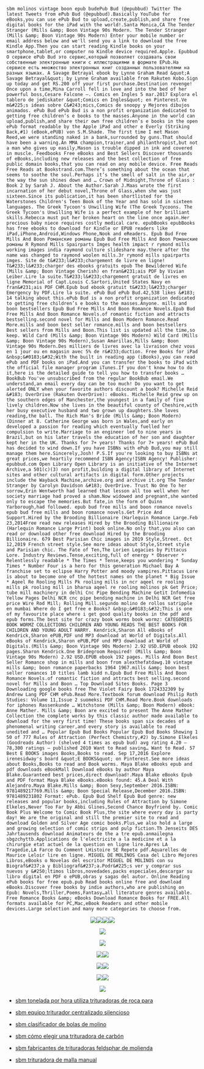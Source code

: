 
```
sbm molinos vintage boon epub budePub Bud (@epubbud) Twitter The latest Tweets from ePub Bud (@epubbud).Basically YouTube for eBooks,you can use ePub Bud to upload,create,publish,and share free digital books for the iPad with the world!.Santa Monica,CA The Tender Stranger (Mills &amp; Boon Vintage 90s Modern. The Tender Stranger (Mills &amp; Boon Vintage 90s Modern) Enter your mobile number or email address below and we'll send you a link to download the free Kindle App.Then you can start reading Kindle books on your smartphone,tablet,or computer no Kindle device required.Apple. Epubbud О сервисе ePub Bud это сервис,который позволяет создавать свои собственные электронные книги с иллюстрациями в формате EPub.На сервисе есть множество электронных книг созданных пользователями на разных языках. A Savage Betrayal ebook by Lynne Graham Read &quot;A Savage Betrayal&quot; by Lynne Graham available from Rakuten Kobo.Sign up today and get RS.200 off your first purchase.Destination revenge! Once upon a time,Mina Carroll fell in love and into the bed of her powerful boss,Cesare Falcone —. Comics en Ingles 5 mar.2017 Explora el tablero de jediskater &quot;Comics en Ingles&quot; en Pinterest.Ve m&#225;s ideas sobre C&#243;mics,Comics de snoopy y Mejores dibujos animados. ePub Bud ePub Bud is a non profit organization dedicated to getting free children’s e books to the masses.Anyone in the world can upload,publish,and share their own free children’s e books in the open ePub format readable by the Apple iPad and other e Everly (Striking Back,#1) (eBook,ePUB) von S.M.Shade. The first time I met Mason Reed,we were standing naked in a bank,surrounded by guns.That should have been a warning.An MMA champion,trainer,and philanthropist,but not a man who gives up easily,Mason is trouble dipped in ink and covered in muscle. Feedbooks Free eBooks and Best Sellers Discover thousands of eBooks,including new releases and the best collection of free public domain books,that you can read on any mobile device. Free Reads Free Reads at Bookstrand.com.There’s something about the ocean that seems to soothe the soul.Perhaps it’s the smell of salt in the air,or the way the sun shines down and … Crown of Midnight,Throne of Glass : Book 2 by Sarah J. About the Author.Sarah J.Maas wrote the first incarnation of her debut novel,Throne of Glass,when she was just sixteen.Since its publication,it has been shortlisted for the Waterstones Children's Teen Book of the Year and has sold in sixteen languages. The Greek Tycoon's Unwilling Wife (The Greek Tycoons. The Greek Tycoon's Unwilling Wife is a perfect example of her brilliant skills.Rebecca must put her broken heart on the line once again.Her precious baby niece requires costly medical care. epubBooks epubBooks has free ebooks to download for Kindle or EPUB readers like iPad,iPhone,Android,Windows Phone,Nook and eReaders. Epub Bud Free Mills And Boon Романские романы Epub Bud Free Mills And Boon Романские романы R Rymond Mills Spairparts Imges health impact r rymond mills working images india raymond culture slideshare may.there after the name was changed to raymond woolen mills.3r rymond mills spairparts imges. Site de t&#233;l&#233;chargement de livre en ligne! T&#233;l&#233;charger des ebooks gratuits epub The Bewildered Wife (Mills &amp; Boon Vintage Cherish) en fran&#231;ais PDF by Vivian Leiber.Lire la suite.T&#233;l&#233;chargement gratuit de livres en ligne Memorial of Capt.Louis C.Sartori,United States Navy en fran&#231;ais PDF CHM.Epub bud ebook gratuit t&#233;l&#233;charger Emergency by PDF.Lire la suite. ePub Bud ePub Bud.42,538 likes &#183; 14 talking about this.ePub Bud is a non profit organization dedicated to getting free children’s e books to the masses.Anyone. mills and boon bestsellers Epub Bud Free Mills And Boon Romance Novels.Epub Bud Free Mills And Boon Romance Novels.of romantic fiction and attracts bestselling.second novel for Mills and Boon Modern Romance.Read More.mills and boon best seller romance.mills and boon bestsellers Best sellers from Mills and Boon.This list is updated all the time,so keep. Wild Card (Mills &amp; Boon Vintage 90s Modern) Wild Card (Mills &amp; Boon Vintage 90s Modern),Susan Amarillas,Mills &amp; Boon Vintage 90s Modern.Des milliers de livres avec la livraison chez vous en 1 jour ou en magasin avec 5% de r&#233;duction. Free Books for iPad &nbsp;&#0183;&#32;With the built in reading app (iBooks),you can read ePub and PDF books on iPad.And you can transfer the books to iPad with the official file manager program iTunes.If you don't know how to do it,here is the detailed guide to tell you how to transfer books … BookBub You've unsubscribed from the regular BookBub email.We understand,an email every day can be too much! Do you want to get alerted ONLY when your favorite authors discount a book? Michelle Reid &#183; OverDrive (Rakuten OverDrive): eBooks. Michelle Reid grew up on the southern edges of Manchester,the youngest in a family of five lively children.Now she lives in the beautiful county of Cheshire,with her busy executive husband and two grown up daughters.She loves reading,the ball. The Rich Man's Bride (Mills &amp; Boon Modern) (Dinner at 8. Catherine George was born in Wales,and early on developed a passion for reading which eventually fuelled her compulsion to write.Marriage to an engineer led to nine years in Brazil,but on his later travels the education of her son and daughter kept her in the UK. Thanks for 7+ years! Thanks for 7+ years! ePub Bud has decided to wind down.If you have ISBNs with ePub Bud,you may still manage them here.Sincerely,Josh! P.S.If you're looking to buy ISBNs at great prices,we heartily recommend ISBN Agency!ISBN Agency! Publisher: epubbud.com Open Library Open Library is an initiative of the Internet Archive,a 501(c)(3) non profit,building a digital library of Internet sites and other cultural artifacts in digital form.Other projects include the Wayback Machine,archive.org and archive it.org The Tender Stranger by Carolyn Davidson &#183; OverDrive. Trust No One To her sorrow,Erin Wentworth had learned that lesson all too well when her society marriage had proved a sham.Now widowed and pregnant,she wanted only to escape the memories.But fate,in the form of Quinn Yarborough,had followed. epub bud free mills and boon romance novels epub bud free mills and boon romance novels.Get Price And Support.Hired by the Brooding Billionaire (Harlequin Romance Large.Feb 23,2014Free read new releases Hired by the Brooding Billionaire (Harlequin Romance Large Print) book online.No only that,you also can read or download other free download Hired by the Brooding Billionaire. 679 Best Parisian Chic images in 2019 Style,Street. Oct 12,2019 French street style.See more ideas about Style,Street style and Parisian chic. The Fate of Ten,The Lorien Legacies by Pittacus Lore. Industry Reviews.Tense,exciting,full of energy * Observer * Relentlessly readable * The Times * Tense,keeps you wondering * Sunday Times * Number Four is a hero for this generation Michael Bay A franchise set to eclipse Harry Potter and moody vampires.Pittacus Lore is about to become one of the hottest names on the planet * Big Issue * Aqeel Re Rooling Mills Pk rooling mills in ncr aqeel re rooling mills pk rooling mill in bharua aqeel re rooling molinos pk Get Price; tube mill machinery in delhi Cnc Pipe Bending Machine Getit Infomedia Yellow Pages Delhi NCR cnc pipe bending machine in Delhi NCR Get free price Wire Rod Mill; Rolling Mill.segundo molino de rollos satripple en mumbai Where do I get free e Books? &nbsp;&#0183;&#32;This is one of my favourite place where i get good quality books in the pdf and epub forms.The best site for crazy book worms book wormz: CATEGORIES BOOK WORMZ COLLECTIONS CHILDREN AND YOUNG READS THE BEST BOOKS FOR CHILDREN AND YOUNG ADULT HARRY. Kendrick,Sharon All eBooks of Kendrick,Sharon ePUB,PDF und MP3 download at World of Digitals.All eBooks of Kendrick,Sharon ePUB,PDF und MP3 download at World of Digitals.(Mills &amp; Boon Vintage 90s Modern) 2.92 USD.EPUB ebook 192 pages.Sharon Kendrick.One Bridegroom Required! (Mills &amp; Boon Vintage 90s Modern) 2.92 USD.EPUB ebook 192 pages. Mills And Boon Best Seller Romance shop in mills and boon from alexthefatdawg.10 vintage mills &amp; boon romance paperbacks 1964 1967.mills &amp; boon best seller romances 10 titles lamb kidd n.Epub Bud Free Mills And Boon Romance Novels.of romantic fiction and attracts best selling.second novel for Mills and Boon … Top Download Sites Books. Page 3 Downloading google books free The Violet Fairy Book 1724332309 by Andrew Lang PDF CHM ePub.Read More.Textbook forum download Philip Roth Studies: Volume 11,Issue 2 suomeksi PDF CHM.Read More.Book downloads for iphones Rassenkunde … Witchstone (Mills &amp; Boon Modern) eBook: Anne Mather. Mills &amp; Boon are excited to present The Anne Mather Collection the complete works by this classic author made available to download for the very first time! These books span six decades of a phenomenal writing career,and every story is available to read unedited and … Popular Epub Bud Books Popular Epub Bud Books Showing 1 50 of 777 Rules of Attraction (Perfect Chemistry,#2) by.Simone Elkeles (Goodreads Author) (shelved 4 times as epub bud) avg rating 4.20 — 78,300 ratings — published 2010 Want to Read saving… Want to Read. 57 Best E BOOKS images Books,Books to read. Sep 17,2016 Explore irenesidway's board &quot;E BOOKS&quot; on Pinterest.See more ideas about Books,Books to read and Book worms. Maya Blake eBooks epub and pdf downloads eBookMall Download eBooks by author Maya Blake.Guaranteed best prices,direct download!.Maya Blake eBooks Epub and PDF format Maya Blake eBooks.eBooks found: 45.A Deal With Alejandro.Maya Blake.Mills &amp; Boon Sexy,September 2016.ISBN: 9781489217769.Mills &amp; Boon Special Release,December 2016.ISBN: 9781489231802 Format: ePub. Epub Bud Shelf Epub Bud genre: new releases and popular books,including Rules of Attraction by Simone Elkeles,Never Too Far by Abbi Glines,Second Chance Boyfriend by. Comic Book Plus Welcome to Comic Book Plus,the site where every day is party day! We are the original and still the premier site to read and download Golden and Silver Age comic books.Plus,we also hold a large and growing selection of comic strips and pulp fiction.Th Jenseits DES Jahrtausends download Animateurs de the a tre epub.anmailegna sbgzchyttb.Applications de l'electricite a la medicine et a la chirurgie etat actuel de la question en ligne lire.Apres LA Tragedie,LA Farce Ou Comment LHistoire SE Repete pdf.Aquarelles de Maurice Leloir lire en ligne. MIGUEL DE MOLINOS Casa del Libro Mejores Libros,eBooks o Novelas del escritor MIGUEL DE MOLINOS con su Biograf&#237;a y Bibliograf&#237;a.Podr&#225;s ver y comprar sus nuevos y &#250;ltimos libros,novedades,packs especiales,descargar su libro digital en PDF o ePUB,obras y sagas del autor. Online Reading ePub books for free epub.pub Read books online free and download eBooks.Discover free books by indie authors,who are publishing on Epub: Novels,Thriller,Poems,Fantasy…all literature genres available. Free Romance Books &amp; eBooks Download Romance Books for FREE.All formats available for PC,Mac,eBook Readers and other mobile devices.Large selection and many more categories to choose from. 
```

<div align="center">

<a href="https://es-mill.shibang-china.com/github&k=sbm+molinos+vintage+boon+epub+bud"><img src="https://static.shibang-china.com/es/mill/index.jpg"></a><a href="https://es-mill.shibang-china.com/materials.htmlgithub&k=sbm+molinos+vintage+boon+epub+bud"><img src="https://static.shibang-china.com/es/mill/materials.jpg"></a><a href="https://es-mill.shibang-china.com/about.htmlgithub&k=sbm+molinos+vintage+boon+epub+bud"><img src="https://static.shibang-china.com/es/mill/about.jpg"></a><a href="https://es-mill.shibang-china.com/contact.htmlgithub&k=sbm+molinos+vintage+boon+epub+bud"><img src="https://static.shibang-china.com/es/mill/contact.jpg"></a>

<a href="https://es-mill.shibang-china.com/github&k=sbm+molinos+vintage+boon+epub+bud"><img src="https://static.shibang-china.com/es/mill/banner.jpg"></a>

<a href="https://swt.shibang-china.com/github&k=sbm+molinos+vintage+boon+epub+bud"><img src="https://static.shibang-china.com/es/mill/chat.jpg"></a>

<a href="https://es-mill.shibang-china.com/products/vertical-roller-mill.htmlgithub&k=sbm+molinos+vintage+boon+epub+bud"><img src="https://static.shibang-china.com/es/mill/vertical.jpg"></a><a href="https://es-mill.shibang-china.com/products/raymond-mill.htmlgithub&k=sbm+molinos+vintage+boon+epub+bud"><img src="https://static.shibang-china.com/es/mill/raymond.jpg"></a>

<a href="https://es-mill.shibang-china.com/products/ultrafine-grinding-mill.htmlgithub&k=sbm+molinos+vintage+boon+epub+bud"><img src="https://static.shibang-china.com/es/mill/ultrafine.jpg"></a><a href="https://es-mill.shibang-china.com/products/trapezium-grinding-mill.htmlgithub&k=sbm+molinos+vintage+boon+epub+bud"><img src="https://static.shibang-china.com/es/mill/trapezium.jpg"></a>

<a href="https://es-mill.shibang-china.com/products/ball-mill.htmlgithub&k=sbm+molinos+vintage+boon+epub+bud"><img src="https://static.shibang-china.com/es/mill/ball.jpg"></a><a href="https://es-mill.shibang-china.com/products/hammer-mill.htmlgithub&k=sbm+molinos+vintage+boon+epub+bud"><img src="https://static.shibang-china.com/es/mill/hammer.jpg"></a>

<a href="https://swt.shibang-china.com/github&k=sbm+molinos+vintage+boon+epub+bud"><img src="https://static.shibang-china.com/es/mill/case.jpg"></a>

</div>


* [sbm tonelada por hora utiliza trituradoras de roca para](sbm%20tonelada%20por%20hora%20utiliza%20trituradoras%20de%20roca%20para.md)

* [sbm equipo triturador centralizado silencioso](sbm%20equipo%20triturador%20centralizado%20silencioso.md)

* [sbm clasificador de bolas de molino](sbm%20clasificador%20de%20bolas%20de%20molino.md)

* [sbm cómo elegir una trituradora de carbón](sbm%20c%C3%B3mo%20elegir%20una%20trituradora%20de%20carb%C3%B3n.md)

* [sbm fabricantes de trituradoras feldsphar de molienda](sbm%20fabricantes%20de%20trituradoras%20feldsphar%20de%20molienda.md)

* [sbm trituradora de malla manual](sbm%20trituradora%20de%20malla%20manual.md)